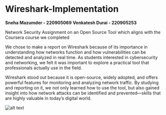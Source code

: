 # Wireshark-Implementation
**Sneha Mazumder - 220905069** 
**Venkatesh Durai - 220905253**

Network Security Assignment on an Open Source Tool which aligns with the Coursera course we completed

We chose to make a report on Wireshark because of its importance in understanding how networks function and how vulnerabilities can be detected and analyzed in real time. 
As students interested in cybersecurity and networking, we felt it was important to explore a practical tool that professionals actually use in the field. 

Wireshark stood out because it is open-source, widely adopted, and offers powerful features for monitoring and analyzing network traffic. By studying and reporting on it, we not only learned how to use the tool, but also gained insight into how network attacks can be identified and prevented—skills that are highly valuable in today’s digital world.

![alt text](https://upload.wikimedia.org/wikipedia/commons/thumb/b/b9/Wireshark_Logo.svg/2560px-Wireshark_Logo.svg.png)
